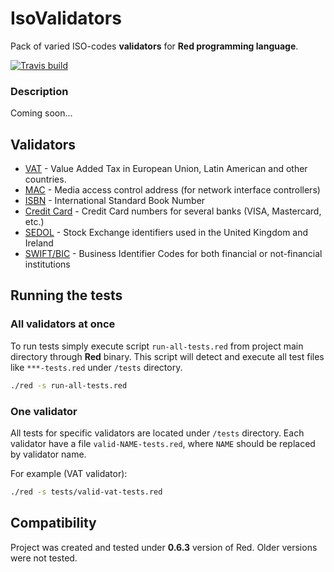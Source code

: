 # IsoValidators

Pack of varied ISO-codes **validators** for **Red programming language**.

[![Travis build](https://travis-ci.org/koksyn/IsoValidators.svg?branch=master)](https://travis-ci.org/koksyn/IsoValidators)

### Description

Coming soon...

## Validators 

* [VAT](docs/validators.md) - Value Added Tax in European Union, Latin American and other countries.
* [MAC](docs/validators.md) - Media access control address (for network interface controllers)
* [ISBN](docs/validators.md) - International Standard Book Number
* [Credit Card](docs/validators.md) - Credit Card numbers for several banks (VISA, Mastercard, etc.)
* [SEDOL](docs/validators.md) - Stock Exchange identifiers used in the United Kingdom and Ireland
* [SWIFT/BIC](docs/validators.md) - Business Identifier Codes for both financial or not-financial institutions

## Running the tests

### All validators at once

To run tests simply execute script `run-all-tests.red` from project main directory through **Red** binary.
This script will detect and execute all test files like `***-tests.red` under `/tests` directory.

```bash
./red -s run-all-tests.red
```

### One validator

All tests for specific validators are located under `/tests` directory.
Each validator have a file `valid-NAME-tests.red`, where `NAME` should be replaced by validator name.

For example (VAT validator):
 
```bash
./red -s tests/valid-vat-tests.red
```

## Compatibility

Project was created and tested under **0.6.3** version of Red. Older versions were not tested.
